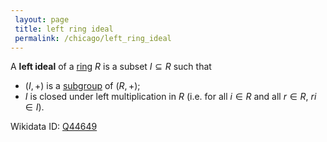 ```yaml
---
 layout: page
 title: left ring ideal
 permalink: /chicago/left_ring_ideal
---
```

A **left ideal** of a [ring](https://mathgloss.github.io/MathGloss/chicago/ring) $R$ is a subset $I\subseteq R$ such that 
- $(I,+)$ is a [subgroup](https://mathgloss.github.io/MathGloss/chicago/subgroup) of $(R,+)$;
- $I$ is closed under left multiplication in $R$ (i.e. for all $i\in R$ and all $r\in R$, $ri \in I$).

Wikidata ID: [Q44649](https://www.wikidata.org/wiki/Q44649)